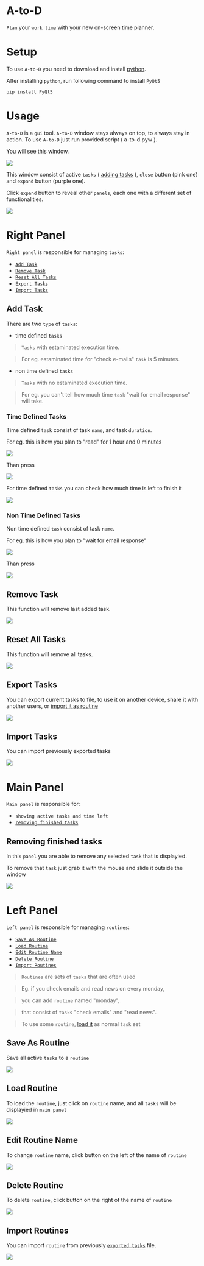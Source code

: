 # A-to-D
```Plan``` your ```work time``` with your new on-screen time planner.

# Setup
To use ```A-to-D``` you need to download and install [python](https://www.python.org/downloads/).

After installing ```python```, run following command to install ```PyQt5```
```
pip install PyQt5
```

# Usage
```A-to-D``` is a ```gui``` tool. ```A-to-D``` window stays always on top, to always stay in action. To use ```A-to-D``` just run provided script ( a-to-d.pyw ).

You will see this window.

![](https://github.com/sbartoszuk/A-to-D/blob/main/read_me_images/1.jpg?raw=true)

This window consist of active ```tasks``` ( [adding tasks](#add-task) ), ```close``` button (pink one) and ```expand``` button (purple one).

Click ```expand``` button to reveal other ```panels```, each one with a different set of functionalities.

![](https://github.com/sbartoszuk/A-to-D/blob/main/read_me_images/2.jpg?raw=true)

# Right Panel
```Right panel``` is responsible for managing ```tasks```:

- [```Add Task```](#add-task)
- [```Remove Task```](#remove-task)
- [```Reset All Tasks```](#reset-all-tasks)
- [```Export Tasks```](#export-tasks)
- [```Import Tasks```](#import-tasks)

## Add Task
There are two ```type``` of ```tasks```:
- time defined ```tasks```

> ```Tasks``` with estaminated execution time.

> For eg. estaminated time for "check e-mails" ```task``` is 5 minutes.

- non time defined ```tasks```

> ```Tasks``` with no estaminated execution time.

> For eg. you can't tell how much time ```task``` "wait for email response" will take.

### Time Defined Tasks
Time defined ```task``` consist of task ```name```, and task ```duration```.

For eg. this is how you plan to "read" for 1 hour and 0 minutes

![](https://github.com/sbartoszuk/A-to-D/blob/main/read_me_images/3.jpg?raw=true)

Than press

![](https://github.com/sbartoszuk/A-to-D/blob/main/read_me_images/4.jpg?raw=true)

For time defined ```tasks``` you can check how much time is left to finish it

![](https://github.com/sbartoszuk/A-to-D/blob/main/read_me_images/5.jpg?raw=true)

### Non Time Defined Tasks
Non time defined ```task``` consist of task ```name```.

For eg. this is how you plan to "wait for email response"

![](https://github.com/sbartoszuk/A-to-D/blob/main/read_me_images/6.jpg?raw=true)

Than press

![](https://github.com/sbartoszuk/A-to-D/blob/main/read_me_images/7.jpg?raw=true)

## Remove Task
This function will remove last added task.

![](https://github.com/sbartoszuk/A-to-D/blob/main/read_me_images/8.jpg?raw=true)

## Reset All Tasks
This function will remove all tasks.

![](https://github.com/sbartoszuk/A-to-D/blob/main/read_me_images/9.jpg?raw=true)

## Export Tasks
You can export current tasks to file, to use it on another device, share it with another users, or [import it as routine](#import-routines)

![](https://github.com/sbartoszuk/A-to-D/blob/main/read_me_images/10.jpg?raw=true)

## Import Tasks
You can import previously exported tasks

![](https://github.com/sbartoszuk/A-to-D/blob/main/read_me_images/11.jpg?raw=true)

# Main Panel
```Main panel``` is responsible for:
- ```showing active tasks and time left```
- [```removing finished tasks```](#removing-finished-tasks)

## Removing finished tasks
In this ```panel``` you are able to remove any selected ```task``` that is displayied.

To remove that ```task``` just grab it with the mouse and slide it outside the window

![](https://github.com/sbartoszuk/A-to-D/blob/main/read_me_images/12.jpg?raw=true)

# Left Panel
```Left panel``` is responsible for managing ```routines```:

- [```Save As Routine```](#save-as-routine)
- [```Load Routine```](#load-routine)
- [```Edit Routine Name```](#edit-routine-name)
- [```Delete Routine```](#delete-routine)
- [```Import Routines```](#import-routines)

> ```Routines``` are sets of ```tasks``` that are often used

> Eg. if you check emails and read news on every monday,

> you can add ```routine``` named "monday",

> that consist of ```tasks``` "check emails" and "read news".

> To use some ```routine```, [load it](#load-routine) as normal ```task``` set

## Save As Routine
Save all active ```tasks``` to a ```routine```

![](https://github.com/sbartoszuk/A-to-D/blob/main/read_me_images/13.jpg?raw=true)

## Load Routine
To load the ```routine```, just click on ```routine``` name, and all ```tasks``` will be displayied in ```main panel```

![](https://github.com/sbartoszuk/A-to-D/blob/main/read_me_images/14.jpg?raw=true)

## Edit Routine Name
To change ```routine``` name, click button on the left of the name of ```routine```

![](https://github.com/sbartoszuk/A-to-D/blob/main/read_me_images/15.jpg?raw=true)

## Delete Routine
To delete ```routine```, click button on the right of the name of ```routine```

![](https://github.com/sbartoszuk/A-to-D/blob/main/read_me_images/16.jpg?raw=true)

## Import Routines
You can import ```routine``` from previously [```exported tasks```](#export-tasks) file.

![](https://github.com/sbartoszuk/A-to-D/blob/main/read_me_images/17.jpg?raw=true)
